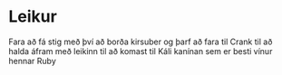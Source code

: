 # Leikur
Fara að fá stig með því að borða kirsuber og þarf að fara til Crank til að halda áfram með leikinn til að komast til Káli kanínan sem er besti vínur hennar Ruby
